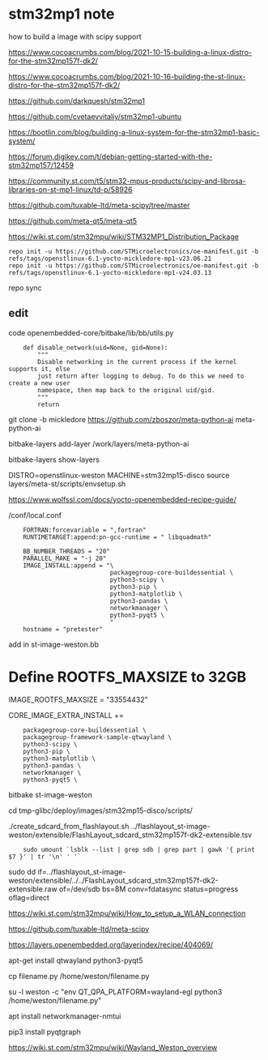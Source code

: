 # stm32mp1 note
how to build a image with scipy support

https://www.cocoacrumbs.com/blog/2021-10-15-building-a-linux-distro-for-the-stm32mp157f-dk2/

https://www.cocoacrumbs.com/blog/2021-10-16-building-the-st-linux-distro-for-the-stm32mp157f-dk2/

https://github.com/darkquesh/stm32mp1

https://github.com/cvetaevvitaliy/stm32mp1-ubuntu

https://bootlin.com/blog/building-a-linux-system-for-the-stm32mp1-basic-system/

https://forum.digikey.com/t/debian-getting-started-with-the-stm32mp157/12459


https://community.st.com/t5/stm32-mpus-products/scipy-and-librosa-libraries-on-st-mp1-linux/td-p/58926

https://github.com/tuxable-ltd/meta-scipy/tree/master

https://github.com/meta-qt5/meta-qt5


https://wiki.st.com/stm32mpu/wiki/STM32MP1_Distribution_Package


    repo init -u https://github.com/STMicroelectronics/oe-manifest.git -b refs/tags/openstlinux-6.1-yocto-mickledore-mp1-v23.06.21
    repo init -u https://github.com/STMicroelectronics/oe-manifest.git -b refs/tags/openstlinux-6.1-yocto-mickledore-mp1-v24.03.13

repo sync
## edit

code openembedded-core/bitbake/lib/bb/utils.py

        def disable_network(uid=None, gid=None):
            """
            Disable networking in the current process if the kernel supports it, else
            just return after logging to debug. To do this we need to create a new user
            namespace, then map back to the original uid/gid.
            """
            return

git clone -b mickledore https://github.com/zboszor/meta-python-ai meta-python-ai

bitbake-layers add-layer /work/layers/meta-python-ai
  
bitbake-layers show-layers


DISTRO=openstlinux-weston MACHINE=stm32mp15-disco source layers/meta-st/scripts/envsetup.sh

https://www.wolfssl.com/docs/yocto-openembedded-recipe-guide/


/conf/local.conf

        FORTRAN:forcevariable = ",fortran"
        RUNTIMETARGET:append:pn-gcc-runtime = " libquadmath"

        BB_NUMBER_THREADS = "20"
        PARALLEL_MAKE = "-j 20"
        IMAGE_INSTALL:append = "\ 
                                packagegroup-core-buildessential \
                                python3-scipy \
                                python3-pip \
                                python3-matplotlib \
                                python3-pandas \
                                networkmanager \
                                python3-pyqt5 \
                                "
        hostname = "pretester"

add in st-image-weston.bb

# Define ROOTFS_MAXSIZE to 32GB
IMAGE_ROOTFS_MAXSIZE = "33554432"

CORE_IMAGE_EXTRA_INSTALL +=

        packagegroup-core-buildessential \
        packagegroup-framework-sample-qtwayland \
        python3-scipy \
        python3-pip \
        python3-matplotlib \
        python3-pandas \
        networkmanager \
        python3-pyqt5 \



bitbake st-image-weston


cd tmp-glibc/deploy/images/stm32mp15-disco/scripts/

./create_sdcard_from_flashlayout.sh ../flashlayout_st-image-weston/extensible/FlashLayout_sdcard_stm32mp157f-dk2-extensible.tsv 


        sudo umount `lsblk --list | grep sdb | grep part | gawk '{ print $7 }' | tr '\n' ' '`

sudo dd if=../flashlayout_st-image-weston/extensible/../../FlashLayout_sdcard_stm32mp157f-dk2-extensible.raw of=/dev/sdb bs=8M conv=fdatasync status=progress oflag=direct




https://wiki.st.com/stm32mpu/wiki/How_to_setup_a_WLAN_connection

https://github.com/tuxable-ltd/meta-scipy

https://layers.openembedded.org/layerindex/recipe/404069/

apt-get install qtwayland python3-pyqt5

cp filename.py /home/weston/filename.py

su -l weston -c "env QT_QPA_PLATFORM=wayland-egl python3 /home/weston/filename.py"

apt install networkmanager-nmtui

pip3 install pyqtgraph

https://wiki.st.com/stm32mpu/wiki/Wayland_Weston_overview


